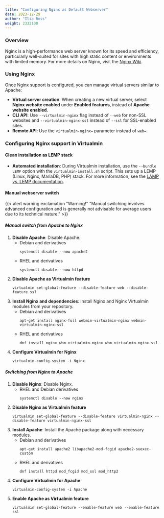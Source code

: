 ```yaml
---
title: "Configuring Nginx as Default Webserver"
date: 2023-12-29
author: "Ilia Ross"
weight: 2332100
---
```


### Overview

Nginx is a high-performance web server known for its speed and efficiency, particularly well-suited for sites with high static content or environments with limited memory. For more details on Nginx, visit the [Nginx Wiki](https://www.nginx.com/resources/wiki/).

### Using Nginx

Once Nginx support is configured, you can manage virtual servers similar to Apache:

- **Virtual server creation**: When creating a new virtual server, select **Nginx website enabled** under **Enabled features**, instead of **Apache website enabled**.
- **CLI API**: Use `--virtualmin-nginx` flag instead of `--web` for non-SSL websites and `--virtualmin-nginx-ssl` instead of `--ssl` for SSL-enabled sites.
- **Remote API**: Use the `virtualmin-nginx=` parameter instead of `web=`.

### Configuring Nginx support in Virtualmin

#### Clean installation as LEMP stack

- **Automated installation**: During Virtualmin installation, use the `--bundle LEMP` option with the `virtualmin-install.sh` script. This sets up a LEMP (Linux, Nginx, MariaDB, PHP) stack. For more information, see the [LAMP vs. LEMP documentation](/docs/installation/automated/#lamp-apache-vs-lemp-nginx).

#### Manual webserver switch

{{< alert warning exclamation "Warning!" "Manual switching involves advanced configuration and is generally not advisable for average users due to its technical nature." >}}

##### Manual switch from Apache to Nginx

1. **Disable Apache**: Disable Apache.
   - Debian and derivatives
      ```text
      systemctl disable --now apache2
      ```
   - RHEL and derivatives
      ```text
      systemctl disable --now httpd
      ```
2. **Disable Apache as Virtualmin feature**
   ```text
   virtualmin set-global-feature --disable-feature web --disable-feature ssl
   ```
3. **Install Nginx and dependencies**: Install Nginx and Nginx Virtualmin modules from your repository.
   - Debian and derivatives
      ```text
      apt-get install nginx-full webmin-virtualmin-nginx webmin-virtualmin-nginx-ssl
      ```
   - RHEL and derivatives
      ```text
      dnf install nginx wbm-virtualmin-nginx wbm-virtualmin-nginx-ssl
      ```
4. **Configure Virtualmin for Nginx**
      ```text
      virtualmin-config-system -i Nginx
      ```

##### Switching from Nginx to Apache

1. **Disable Nginx**: Disable Nginx.
   - RHEL and Debian derivatives
      ```text
      systemctl disable --now nginx
      ```
2. **Disable Nginx as Virtualmin feature**
   ```text
   virtualmin set-global-feature --disable-feature virtualmin-nginx --disable-feature virtualmin-nginx-ssl
   ```
3. **Install Apache**: Install the Apache package along with necessary modules.
   - Debian and derivatives
      ```text
      apt-get install apache2 libapache2-mod-fcgid apache2-suexec-custom
      ```
   - RHEL and derivatives
      ```text
      dnf install httpd mod_fcgid mod_ssl mod_http2
      ```
4. **Configure Virtualmin for Apache**
      ```text
      virtualmin-config-system -i Apache
      ```
5. **Enable Apache as Virtualmin feature**
   ```text
   virtualmin set-global-feature --enable-feature web --enable-feature ssl
   ```
